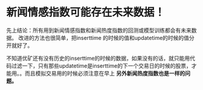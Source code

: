 # 新闻情感指数可能存在未来数据！

先上结论：所有用到新闻情感指数和新闻热度指数的回测或模型训练都会有未来数据。
改进的方法也很简单，把inserttime 的时候的值和updatetime的时候的值分开就好了。

不知道优矿还有没有历史的inserttime的时候的数据，如果没有的话，就只能用代码过滤一下，只有那些updatetime是inserttime的下一个交易日的时候的股票，才能用。。而且模拟交易用的时候必须注意在早上
**另外新闻热度指数也是一样的问题。**
